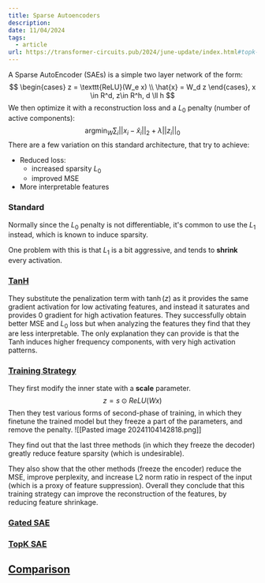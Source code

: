 ```yaml
---
title: Sparse Autoencoders
description: 
date: 11/04/2024
tags:
  - article
url: https://transformer-circuits.pub/2024/june-update/index.html#topk-gated-comparison
---
```

A Sparse AutoEncoder (SAEs) is a simple two layer network of the form:
$$
\begin{cases}
z = \texttt{ReLU}(W_e x) \\
\hat{x} = W_d z
\end{cases},
x \in R^d, z\in R^h, d \ll h
$$
We then optimize it with a reconstruction loss and a $L_0$ penalty (number of active components):
$$
\text{argmin}_W \sum_i ||x_i - \hat{x}_i||_2 + \lambda ||z_i||_0
$$
There are a few variation on this standard architecture, that try to achieve: 
- Reduced loss:
	- increased sparsity $L_0$
	- improved MSE
- More interpretable features

### Standard
Normally since the $L_0$ penalty is not differentiable, it's common to use the $L_1$ instead, which is known to induce sparsity.

One problem with this is that $L_1$ is a bit aggressive, and tends to **shrink** every activation.
### [TanH](https://transformer-circuits.pub/2024/feb-update/index.html#dict-learning-tanh)
They substitute the penalization term with $\tanh(z)$ as it provides the same gradient activation for low activating features, and instead it saturates and provides 0 gradient for high activation features. 
They successfully obtain better MSE and $L_0$ loss but when analyzing the features they find that they are less interpretable. 
The only explanation they can provide is that the Tanh induces higher frequency components, with very high activation patterns.

### [Training Strategy](https://www.lesswrong.com/posts/3JuSjTZyMzaSeTxKk/fixing-feature-suppression-in-saes-2#How_can_we_fix_feature_suppression_in_trained_SAEs_)
They first modify the inner state with a **scale** parameter.
$$
z = s \odot ReLU(Wx)
$$
Then they test various forms of second-phase of training, in which they finetune the trained model but they freeze a part of the parameters, and remove the penalty.
![[Pasted image 20241104142818.png]]

They find out that the last three methods (in which they freeze the decoder) greatly reduce feature sparsity (which is undesirable).

They also show that the other methods (freeze the encoder) reduce the MSE, improve perplexity, and increase L2 norm ratio in respect of the input (which is a proxy of feature suppression). Overall they conclude that this training strategy can improve the reconstruction of the features, by reducing feature shrinkage.

### [Gated SAE](https://arxiv.org/pdf/2404.16014)

### [TopK SAE](https://cdn.openai.com/papers/sparse-autoencoders.pdf)

## [Comparison](https://transformer-circuits.pub/2024/june-update/index.html#topk-gated-comparison)

